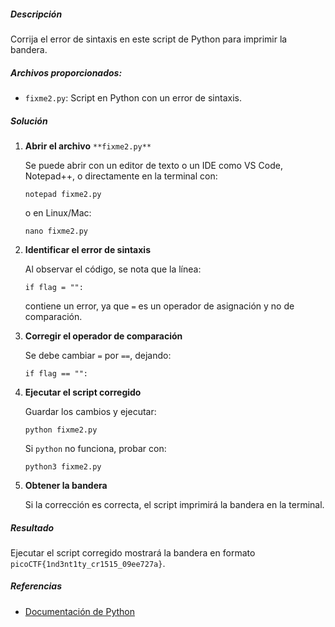 ##### Descripción

Corrija el error de sintaxis en este script de Python para imprimir la bandera.

##### Archivos proporcionados:

- `fixme2.py`: Script en Python con un error de sintaxis.
##### Solución

1. **Abrir el archivo** `**fixme2.py**`
    
    Se puede abrir con un editor de texto o un IDE como VS Code, Notepad++, o directamente en la terminal con:
    
    ```
    notepad fixme2.py
    ```
    
    o en Linux/Mac:
    
    ```
    nano fixme2.py
    ```
    
2. **Identificar el error de sintaxis**
    
    Al observar el código, se nota que la línea:
    
    ```
    if flag = "":
    ```
    
    contiene un error, ya que `=` es un operador de asignación y no de comparación.
    
3. **Corregir el operador de comparación**
    
    Se debe cambiar `=` por `==`, dejando:
    
    ```
    if flag == "":
    ```
    
4. **Ejecutar el script corregido**
    
    Guardar los cambios y ejecutar:
    
    ```
    python fixme2.py
    ```
    
    Si `python` no funciona, probar con:
    
    ```
    python3 fixme2.py
    ```
    
5. **Obtener la bandera**
    
    Si la corrección es correcta, el script imprimirá la bandera en la terminal.

##### Resultado

Ejecutar el script corregido mostrará la bandera en formato `picoCTF{1nd3nt1ty_cr1515_09ee727a}`.

##### Referencias

- [Documentación de Python](https://docs.python.org/3/)
